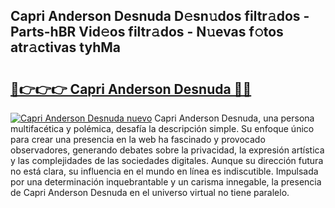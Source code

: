 ## Capri Anderson Desnuda D𝚎sn𝚞dos filtr𝚊dos - Parts-hBR Vid𝚎os filtr𝚊dos - N𝚞evas f𝚘tos atr𝚊ctivas tyhMa

# <h2><a href="http://mbb92j.tromn.icu/?c=Capri+Anderson+Desnuda">🔗👉👉👉 Capri Anderson Desnuda 🔗🔗</a></h2>

[![Capri Anderson Desnuda nuevo](https://i.imgur.com/pEAQMta.gif)](http://mbb92j.tromn.icu/?c=Capri+Anderson+Desnuda)
Capri Anderson Desnuda, una persona multifacética y polémica, desafía la descripción simple. Su enfoque único para crear una presencia en la web ha fascinado y provocado observadores, generando debates sobre la privacidad, la expresión artística y las complejidades de las sociedades digitales. Aunque su dirección futura no está clara, su influencia en el mundo en línea es indiscutible. Impulsada por una determinación inquebrantable y un carisma innegable, la presencia de Capri Anderson Desnuda en el universo virtual no tiene paralelo.
